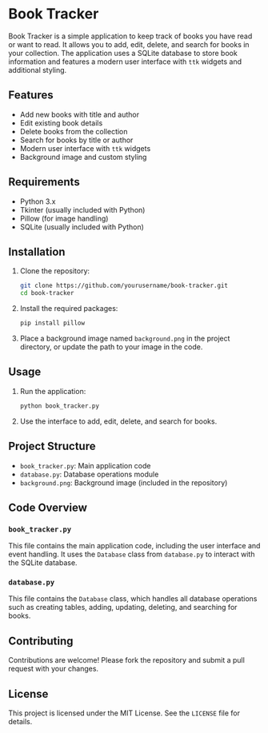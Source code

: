 # Book Tracker

Book Tracker is a simple application to keep track of books you have read or want to read. It allows you to add, edit, delete, and search for books in your collection. The application uses a SQLite database to store book information and features a modern user interface with `ttk` widgets and additional styling.

## Features

- Add new books with title and author
- Edit existing book details
- Delete books from the collection
- Search for books by title or author
- Modern user interface with `ttk` widgets
- Background image and custom styling

## Requirements

- Python 3.x
- Tkinter (usually included with Python)
- Pillow (for image handling)
- SQLite (usually included with Python)

## Installation

1. Clone the repository:
    ```bash
    git clone https://github.com/yourusername/book-tracker.git
    cd book-tracker
    ```

2. Install the required packages:
    ```bash
    pip install pillow
    ```

3. Place a background image named `background.png` in the project directory, or update the path to your image in the code.

## Usage

1. Run the application:
    ```bash
    python book_tracker.py
    ```

2. Use the interface to add, edit, delete, and search for books.

## Project Structure

- `book_tracker.py`: Main application code
- `database.py`: Database operations module
- `background.png`: Background image (included in the repository)

## Code Overview

### `book_tracker.py`

This file contains the main application code, including the user interface and event handling. It uses the `Database` class from `database.py` to interact with the SQLite database.

### `database.py`

This file contains the `Database` class, which handles all database operations such as creating tables, adding, updating, deleting, and searching for books.

## Contributing

Contributions are welcome! Please fork the repository and submit a pull request with your changes.

## License

This project is licensed under the MIT License. See the `LICENSE` file for details.
